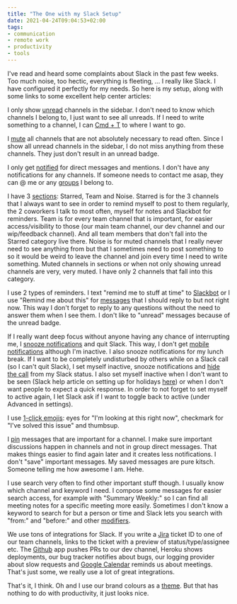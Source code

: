 ```yaml
---
title: "The One with my Slack Setup"
date: 2021-04-24T09:04:53+02:00
tags:
- communication
- remote work
- productivity
- tools
---
```


I've read and heard some complaints about Slack in the past few weeks. Too much noise, too hectic, everything is fleeting, ... I really like Slack. I have configured it perfectly for my needs. So here is my setup, along with some links to some excellent help center articles:

I only show [unread](https://slack.com/intl/en-de/help/articles/212596808-Set-your-sidebar-preferences) channels in the sidebar. I don't need to know which channels I belong to, I just want to see all unreads. If I need to write something to a channel, I can [Cmd + T](https://slack.com/intl/en-de/help/articles/201374536-Slack-keyboard-shortcuts-and-commands) to where I want to go.

I [mute](https://slack.com/intl/en-de/help/articles/204411433-Mute-channels-and-direct-messages) all channels that are not absolutely necessary to read often. Since I show all unread channels in the sidebar, I do not miss anything from these channels. They just don't result in an unread badge.

I only get [notified](https://slack.com/intl/en-de/help/articles/201355156-Configure-your-Slack-notifications) for direct messages and mentions. I don't have any notifications for any channels. If someone needs to contact me asap, they can @ me or any [groups](https://slack.com/intl/en-de/help/articles/212906697-Create-a-user-group) I belong to.

I have 3 [sections](https://slack.com/intl/en-de/help/articles/360043207674-Organize-your-sidebar-with-custom-sections): Starred, Team and Noise. Starred is for the 3 channels that I always want to see in order to remind myself to post to them regularly, the 2 coworkers I talk to most often, myself for notes and Slackbot for reminders. Team is for every team channel that is important, for easier access/visibility to those (our main team channel, our dev channel and our wip/feedback channel). And all team members that don't fall into the Starred category live there. Noise is for muted channels that I really never need to see anything from but that I sometimes need to post something to so it would be weird to leave the channel and join every time I need to write something. Muted channels in sections or when not only showing unread channels are very, very muted. I have only 2 channels that fall into this category.

I use 2 types of reminders. I text "remind me to stuff at time" to [Slackbot](https://slack.com/intl/en-de/help/articles/202026038-An-introduction-to-Slackbot) or I use "Remind me about this" for [messages](https://slack.com/intl/en-de/help/articles/208423427-Set-a-reminder) that I should reply to but not right now. This way I don't forget to reply to any questions without the need to answer them when I see them. I don't like to "unread" messages because of the unread badge.

If I really want deep focus without anyone having any chance of interrupting me, I [snooze notifications](https://slack.com/intl/en-de/help/articles/214908388-Pause-notifications-with-Do-Not-Disturb) and quit Slack. This way, I don't get [mobile notifications](https://slack.com/intl/en-de/help/articles/360025446073-Guide-to-Slack-notifications#mobile-notifications) although I'm inactive. I also snooze notifications for my lunch break. If I want to be completely undisturbed by others while on a Slack call (so I can't quit Slack), I set myself inactive, snooze notifications and [hide the call](https://slack.com/intl/en-de/help/articles/1500002037922-Adjust-your-calls-settings-and-preferences#slack-calls-preferences) from my Slack status. I also set myself inactive when I don't want to be seen (Slack help article on setting up for holidays [here](https://slack.com/intl/en-de/help/articles/360003399912-Set-up-Slack-to-go-on-vacation)) or when I don't want people to expect a quick response. In order to not forget to set myself to active again, I let Slack ask if I want to toggle back to active (under Advanced in settings).

I use [1-click emojis](https://slack.com/intl/en-de/help/articles/206870317-Use-emoji-reactions#set-preferences-for-one-click-reactions): eyes for "I'm looking at this right now", checkmark for "I've solved this issue" and thumbsup.

I [pin](https://slack.com/intl/en-de/help/articles/205239997-Pin-messages) messages that are important for a channel. I make sure important discussions happen in channels and not in group direct messages. That makes things easier to find again later and it creates less notifications. I don't "save" important messages. My saved messages are pure kitsch. Someone telling me how awesome I am. Hehe.

I use search very often to find other important stuff though. I usually know which channel and keyword I need. I compose some messages for easier search access, for example with "Summary Weekly:" so I can find all meeting notes for a specific meeting more easily. Sometimes I don't know a keyword to search for but a person or time and Slack lets you search with "from:" and "before:" and other [modifiers](https://slack.com/intl/en-de/help/articles/202528808-Search-in-Slack#filter-your-search-results).

We use tons of integrations for Slack. If you write a [Jira](https://slack.com/intl/en-de/help/articles/218475657-Jira-for-Slack) ticket ID to one of our team channels, links to the ticket with a preview of status/type/assignee etc. The [Github](https://slack.com/intl/en-de/help/articles/232289568-GitHub-for-Slack) app pushes PRs to our dev channel, Heroku shows deployments, our bug tracker notifies about bugs, our logging provider about slow requests and [Google Calendar](https://slack.com/intl/en-de/help/articles/360047938054-Google-Calendar-for-Team-Events-for-Slack) reminds us about meetings. That's just some, we really use a lot of great integrations.

That's it, I think. Oh and I use our brand colours as a [theme](https://slack.com/intl/en-de/help/articles/205166337-Change-your-Slack-theme). But that has nothing to do with productivity, it just looks nice.
